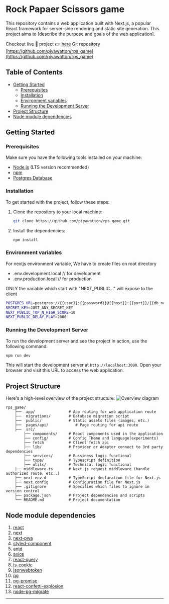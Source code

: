 # Rock Papaer Scissors game
This repository contains a web application built with Next.js, a popular React framework for server-side rendering and static site generation. This project aims to [describe the purpose and goals of the web application].

Checkout live 🔴 project 👉 [here](https://rps-game-topaz.vercel.app)
Git repository [https://github.com/piyawatton/rps_game](https://github.com/piyawatton/rps_game)

## Table of Contents

- [Getting Started](#getting-started)
  - [Prerequisites](#prerequisites)
  - [Installation](#installation)
  - [Environment variables](#environment-variables)
  - [Running the Development Server](#running-the-development-server)
- [Project Structure](#project-structure)
- [Node module dependencies](#node-module-dependencies)

## Getting Started

### Prerequisites

Make sure you have the following tools installed on your machine:

- [Node.js](https://nodejs.org) (LTS version recommended)
- [npm](https://www.npmjs.com/)
- [Postgres Database](https://www.postgresql.org/)

### Installation

To get started with the project, follow these steps:

1. Clone the repository to your local machine:

   ```bash
   git clone https://github.com/piyawatton/rps_game.git
   ```

2. Install the dependencies:

   ```bash
   npm install
   ```
   
### Environment variables
For nextjs environment variable,
We have to create files on root directory
- .env.development.local // for development 
- .env.production.local // for production 

ONLY the variable which start with "NEXT_PUBLIC..." will expose to the client

```bash
POSTGRES_URL=postgres://{{user}}:{{password}}@{{host}}:{{port}}/{{db_name}}
SECRET_KEY=JUST_ANY_SECRET_KEY
NEXT_PUBLIC_TOP_N_HIGH_SCORE=10
NEXT_PUBLIC_DELAY_PLAY=2000
```


### Running the Development Server

To run the development server and see the project in action, use the following command:

```bash
npm run dev
```

This will start the development server at `http://localhost:3000`. Open your browser and visit this URL to access the web application.

## Project Structure

Here's a high-level overview of the project structure:
![Overview diagram](https://rps-game-topaz.vercel.app/assets/diagram.png)

```
rps_game/
    ├──  app/               # App routing for web application route
    ├──  migrations/        # Database migration script 
    ├──  public/            # Static assets files (images, etc.)
    ├──  pages/api/            # Page routing for api route
    ├──  src/
        ├── components/     # React components used in the application
        ├── config/         # Config Theme and language(experiments) 
        ├── fetch           # Client fetch api
        ├── lib/            # Provider or Adaptor connect to 3rd party dependencies
        ├── services/       # Bussiness logic functional 
        ├── type/           # Typescript definition
        ├── utils/          # Technical logic functional
    ├── middleware.ts       # Next.js request middleware (handle authorized route, etc..)
    ├── next-env.d          # TypeScript declaration file for Next.js
    ├── next.config         # Configuration file for Next.js
    ├── .gitignore          # Specifies which files to ignore in version control
    ├── package.json        # Project dependencies and scripts
    └── README.md           # Project documentation
```

## Node module dependencies

1. [react](https://react.dev/)
2. [next](https://nextjs.org/) 
2. [next-pwa](https://www.npmjs.com/package/next-pwa)
4. [styled-component](https://styled-components.com/)
5. [antd](https://ant.design/)
5. [axios](https://axios-http.com/)
6. [react-query](https://tanstack.com/query/v3/)
7. [js-cookie](https://www.npmjs.com/package/js-cookie)
8. [jsonwebtoken](https://www.npmjs.com/package/jsonwebtoken)
9. [pg](https://www.npmjs.com/package/pg)
10. [pg-promise](https://www.npmjs.com/package/pg-promise)
11. [react-confetti-explosion](https://www.npmjs.com/package/react-confetti-explosion)
12. [node-pg-migrate](https://www.npmjs.com/package/node-pg-migrate?activeTab=readme)

---